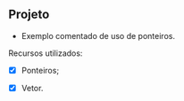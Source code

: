 ## Projeto

- Exemplo comentado de uso de ponteiros.

Recursos utilizados:

- [x] Ponteiros;

- [x] Vetor.

  
